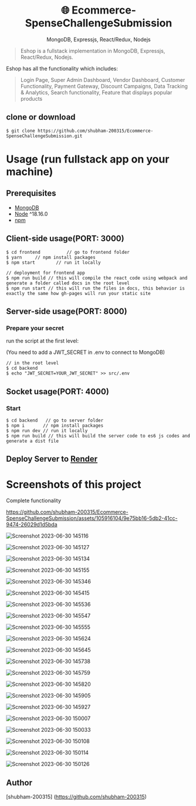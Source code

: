 <h1 align="center">
🌐 Ecommerce-SpenseChallengeSubmission
</h1>
<p align="center">
MongoDB, Expressjs, React/Redux, Nodejs
</p>


> Eshop is a fullstack implementation in MongoDB, Expressjs, React/Redux, Nodejs.

Eshop has all the functionality which includes:
> Login Page,
> Super Admin Dashboard,
> Vendor Dashboard,
> Customer Functionality,
> Payment Gateway,
> Discount Campaigns,
> Data Tracking & Analytics,
> Search functionality,
> Feature that displays popular products

## clone or download
```terminal
$ git clone https://github.com/shubham-200315/Ecommerce-SpenseChallengeSubmission.git
```

# Usage (run fullstack app on your machine)

## Prerequisites
- [MongoDB](https://gist.github.com/nrollr/9f523ae17ecdbb50311980503409aeb3)
- [Node](https://nodejs.org/en/download/) ^18.16.0
- [npm](https://nodejs.org/en/download/package-manager/)


## Client-side usage(PORT: 3000)
```terminal
$ cd frontend          // go to frontend folder
$ yarn     // npm install packages
$ npm start        // run it locally

// deployment for frontend app
$ npm run build // this will compile the react code using webpack and generate a folder called docs in the root level
$ npm run start // this will run the files in docs, this behavior is exactly the same how gh-pages will run your static site
```

## Server-side usage(PORT: 8000)

### Prepare your secret

run the script at the first level:

(You need to add a JWT_SECRET in .env to connect to MongoDB)

```terminal
// in the root level
$ cd backend
$ echo "JWT_SECRET=YOUR_JWT_SECRET" >> src/.env
```

## Socket usage(PORT: 4000)


### Start

```terminal
$ cd backend   // go to server folder
$ npm i       // npm install packages
$ npm run dev // run it locally
$ npm run build // this will build the server code to es6 js codes and generate a dist file
```

## Deploy Server to [Render](https://ecommerce-spensechallengesubmission.onrender.com)


# Screenshots of this project

Complete functionality



https://github.com/shubham-200315/Ecommerce-SpenseChallengeSubmission/assets/105916104/9e75bb16-5db2-41cc-9474-26029d1d5bda








![Screenshot 2023-06-30 145116](https://github.com/shubham-200315/Ecommerce-SpenseChallengeSubmission/assets/105916104/99c52287-d4c7-48cc-b2de-aebb202101e1)


![Screenshot 2023-06-30 145127](https://github.com/shubham-200315/Ecommerce-SpenseChallengeSubmission/assets/105916104/54eef73a-5733-4fe4-a1fa-0f50fd4bca2f)

![Screenshot 2023-06-30 145134](https://github.com/shubham-200315/Ecommerce-SpenseChallengeSubmission/assets/105916104/821bc5ab-6823-46b9-bae8-0292d1c261b4)


![Screenshot 2023-06-30 145155](https://github.com/shubham-200315/Ecommerce-SpenseChallengeSubmission/assets/105916104/2dc3bfac-2742-4571-9ad3-c304cf2f6058)


![Screenshot 2023-06-30 145346](https://github.com/shubham-200315/Ecommerce-SpenseChallengeSubmission/assets/105916104/c500b79c-e503-41fd-8e94-839c64abce9b)

![Screenshot 2023-06-30 145415](https://github.com/shubham-200315/Ecommerce-SpenseChallengeSubmission/assets/105916104/3c294474-6cad-4f1a-909a-a601d044a2fa)


![Screenshot 2023-06-30 145536](https://github.com/shubham-200315/Ecommerce-SpenseChallengeSubmission/assets/105916104/3f015e00-09c6-489c-8040-8ab81c39be6c)


![Screenshot 2023-06-30 145547](https://github.com/shubham-200315/Ecommerce-SpenseChallengeSubmission/assets/105916104/b07634ed-aab1-44f6-8ce7-afd93db0c8e3)


![Screenshot 2023-06-30 145555](https://github.com/shubham-200315/Ecommerce-SpenseChallengeSubmission/assets/105916104/8eaf409d-7dca-4baa-8362-258d5a422634)

![Screenshot 2023-06-30 145624](https://github.com/shubham-200315/Ecommerce-SpenseChallengeSubmission/assets/105916104/708ed7ca-6102-4785-aea2-31aa52a389cd)


![Screenshot 2023-06-30 145645](https://github.com/shubham-200315/Ecommerce-SpenseChallengeSubmission/assets/105916104/e364dff2-f48f-4596-805e-61837e4fff83)


![Screenshot 2023-06-30 145738](https://github.com/shubham-200315/Ecommerce-SpenseChallengeSubmission/assets/105916104/070a86f0-d4b8-4795-8022-f9828ce70850)


![Screenshot 2023-06-30 145759](https://github.com/shubham-200315/Ecommerce-SpenseChallengeSubmission/assets/105916104/fb5a7b6e-0e6f-4ceb-8bcf-b2817626f849)



![Screenshot 2023-06-30 145820](https://github.com/shubham-200315/Ecommerce-SpenseChallengeSubmission/assets/105916104/3f2045ed-defc-4ba9-935f-8a9c652959ca)



![Screenshot 2023-06-30 145905](https://github.com/shubham-200315/Ecommerce-SpenseChallengeSubmission/assets/105916104/0a142e14-5c21-420a-9681-24677beda057)


![Screenshot 2023-06-30 145927](https://github.com/shubham-200315/Ecommerce-SpenseChallengeSubmission/assets/105916104/526b144f-dfe2-415e-a5ac-8ce4b8b26811)



![Screenshot 2023-06-30 150007](https://github.com/shubham-200315/Ecommerce-SpenseChallengeSubmission/assets/105916104/afa03a02-76f9-41f8-99b0-645e550a0f01)



![Screenshot 2023-06-30 150033](https://github.com/shubham-200315/Ecommerce-SpenseChallengeSubmission/assets/105916104/63834aba-d53c-45a5-bfff-a8f4fd16a167)

![Screenshot 2023-06-30 150108](https://github.com/shubham-200315/Ecommerce-SpenseChallengeSubmission/assets/105916104/16fabbe2-e0bc-44aa-8815-b82a71030a13)

![Screenshot 2023-06-30 150114](https://github.com/shubham-200315/Ecommerce-SpenseChallengeSubmission/assets/105916104/2033a633-0af5-4782-9a5e-3a0cca720124)



![Screenshot 2023-06-30 150126](https://github.com/shubham-200315/Ecommerce-SpenseChallengeSubmission/assets/105916104/043f136a-605f-4d59-82ec-a5609d1c6f88)


## Author
[shubham-200315] (https://github.com/shubham-200315)
